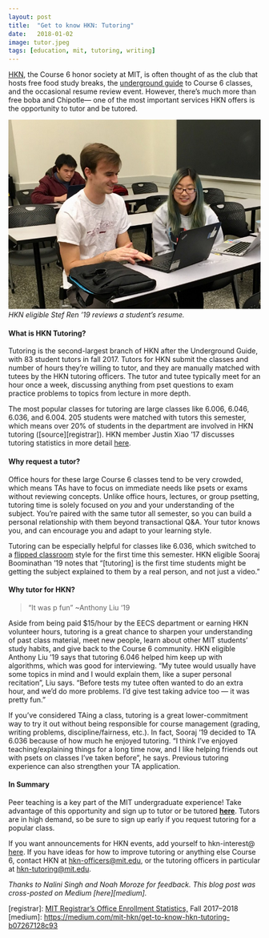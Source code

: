 ```yaml
---
layout:	post
title:	"Get to know HKN: Tutoring"
date:	2018-01-02
image: tutor.jpeg
tags: [education, mit, tutoring, writing]
---
```


[HKN](https://hkn.mit.edu/), the Course 6 honor society at MIT, is often thought of as the club that hosts free food study breaks, the [underground guide](https://underground-guide.mit.edu) to Course 6 classes, and the occasional resume review event. However, there’s much more than free boba and Chipotle— one of the most important services HKN offers is the opportunity to tutor and be tutored.

![](/images/tutor.jpeg)
_HKN eligible Stef Ren ’19 reviews a student’s resume._

#### What is HKN Tutoring?

Tutoring is the second-largest branch of HKN after the Underground Guide, with 83 student tutors in fall 2017. Tutors for HKN submit the classes and number of hours they’re willing to tutor, and they are manually matched with tutees by the HKN tutoring officers. The tutor and tutee typically meet for an hour once a week, discussing anything from pset questions to exam practice problems to topics from lecture in more depth.

The most popular classes for tutoring are large classes like 6.006, 6.046, 6.036, and 6.004. 205 students were matched with tutors this semester, which means over 20% of students in the department are involved in HKN tutoring ([source][registrar]). HKN member Justin Xiao ’17 discusses tutoring statistics in more detail [here](https://medium.com/mit-hkn/mit-hkn-tutoring-service-a303d6d6bfa5).

#### Why request a tutor?

Office hours for these large Course 6 classes tend to be very crowded, which means TAs have to focus on immediate needs like psets or exams without reviewing concepts. Unlike office hours, lectures, or group psetting, tutoring time is solely focused on *you* and your understanding of the subject. You’re paired with the same tutor all semester, so you can build a personal relationship with them beyond transactional Q&A. Your tutor knows you, and can encourage you and adapt to your learning style.

Tutoring can be especially helpful for classes like 6.036, which switched to a [flipped classroom](https://en.wikipedia.org/wiki/Flipped_classroom) style for the first time this semester. HKN eligible Sooraj Boominathan ’19 notes that “[tutoring] is the first time students might be getting the subject explained to them by a real person, and not just a video.”

#### Why tutor for HKN?

> “It was p fun” ~Anthony Liu ‘19

Aside from being paid $15/hour by the EECS department or earning HKN volunteer hours, tutoring is a great chance to sharpen your understanding of past class material, meet new people, learn about other MIT students’ study habits, and give back to the Course 6 community. HKN eligible Anthony Liu ’19 says that tutoring 6.046 helped him keep up with algorithms, which was good for interviewing. “My tutee would usually have some topics in mind and I would explain them, like a super personal recitation”, Liu says. “Before tests my tutee often wanted to do an extra hour, and we’d do more problems. I’d give test taking advice too — it was pretty fun.”

If you’ve considered TAing a class, tutoring is a great lower-commitment way to try it out without being responsible for course management (grading, writing problems, discipline/fairness, etc.). In fact, Sooraj ‘19 decided to TA 6.036 because of how much he enjoyed tutoring. “I think I’ve enjoyed teaching/explaining things for a long time now, and I like helping friends out with psets on classes I’ve taken before”, he says. Previous tutoring experience can also strengthen your TA application.

#### In Summary

Peer teaching is a key part of the MIT undergraduate experience! Take advantage of this opportunity and sign up to tutor or be tutored [**here**](https://hkn.scripts.mit.edu/tutoring/). Tutors are in high demand, so be sure to sign up early if you request tutoring for a popular class.

If you want announcements for HKN events, add yourself to hkn-interest@ [here](https://groups.mit.edu/webmoira/list/hkn-interest). If you have ideas for how to improve tutoring or anything else Course 6, contact HKN at [hkn-officers@mit.edu](mailto:hkn-officers@mit.edu), or the tutoring officers in particular at [hkn-tutoring@mit.edu](mailto:hkn-tutoring@mit.edu).

_Thanks to Nalini Singh and Noah Moroze for feedback. This blog post was cross-posted on Medium [here][medium]._

[registrar]: [MIT Registrar’s Office Enrollment Statistics,](http://web.mit.edu/registrar/stats/majors/index.html) Fall 2017–2018
[medium]: https://medium.com/mit-hkn/get-to-know-hkn-tutoring-b07267128c93
